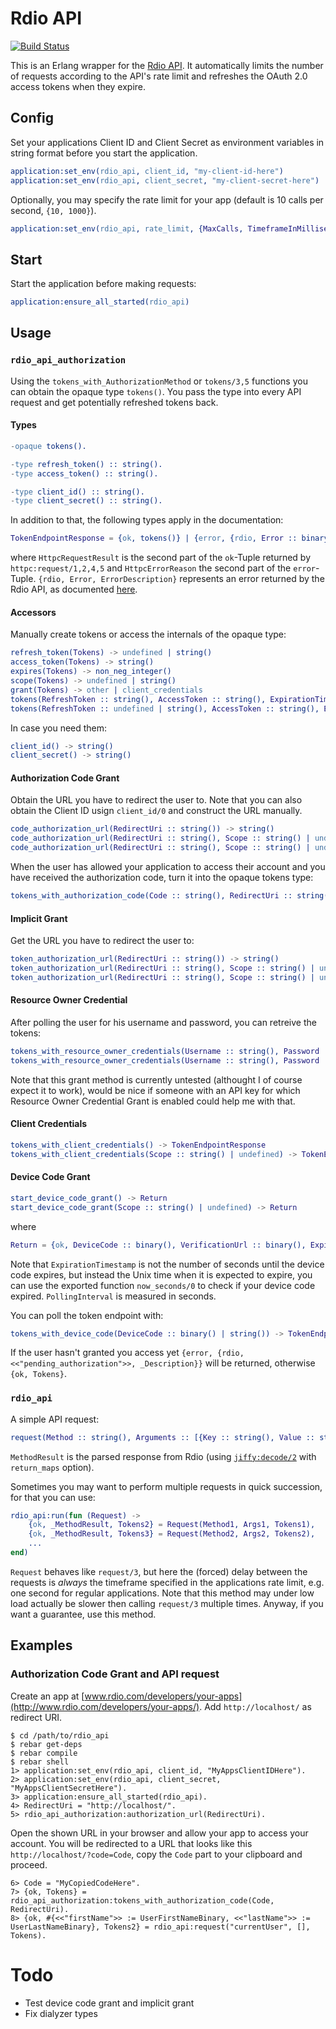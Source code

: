 # Rdio API

[![Build Status](https://travis-ci.org/luisgerhorst/rdio_api.svg)](https://travis-ci.org/luisgerhorst/rdio_api)

This is an Erlang wrapper for the [Rdio API](http://www.rdio.com/developers/). It automatically limits the number of requests according to the API's rate limit and refreshes the OAuth 2.0 access tokens when they expire.

## Config

Set your applications Client ID and Client Secret as environment variables in string format before you start the application.

```erl
application:set_env(rdio_api, client_id, "my-client-id-here")
application:set_env(rdio_api, client_secret, "my-client-secret-here")
```

Optionally, you may specify the rate limit for your app (default is 10 calls per second, `{10, 1000}`).

```erl
application:set_env(rdio_api, rate_limit, {MaxCalls, TimeframeInMilliseconds})
```

## Start

Start the application before making requests:

```erl
application:ensure_all_started(rdio_api)
```

## Usage

### `rdio_api_authorization`

Using the `tokens_with_AuthorizationMethod` or `tokens/3,5` functions you can obtain the opaque type `tokens()`. You pass the type into every API request and get potentially refreshed tokens back.

#### Types

```erl
-opaque tokens().

-type refresh_token() :: string().
-type access_token() :: string().

-type client_id() :: string().
-type client_secret() :: string().
```

In addition to that, the following types apply in the documentation:

```erl
TokenEndpointResponse = {ok, tokens()} | {error, {rdio, Error :: binary(), ErrorDescription :: binary()} | {unexpected_response, HttpcRequestResult} | {httpc, HttpcErrorReason}}
```

where `HttpcRequestResult` is the second part of the `ok`-Tuple returned by `httpc:request/1,2,4,5` and `HttpcErrorReason` the second part of the `error`-Tuple. `{rdio, Error, ErrorDescription}` represents an error returned by the Rdio API, as documented [here](http://www.rdio.com/developers/docs/web-service/oauth2/overview/ref-failure).

#### Accessors

Manually create tokens or access the internals of the opaque type:

```erl
refresh_token(Tokens) -> undefined | string()
access_token(Tokens) -> string()
expires(Tokens) -> non_neg_integer()
scope(Tokens) -> undefined | string()
grant(Tokens) -> other | client_credentials
tokens(RefreshToken :: string(), AccessToken :: string(), ExpirationTimestamp :: non_neg_integer()) -> tokens()
tokens(RefreshToken :: undefined | string(), AccessToken :: string(), ExpirationTimestamp :: non_neg_integer(), Scope :: undefined | string(), Grant :: other | client_credentials) -> tokens()
```

In case you need them:

```erl
client_id() -> string()
client_secret() -> string()
```

#### Authorization Code Grant

Obtain the URL you have to redirect the user to. Note that you can also obtain the Client ID usign `client_id/0` and construct the URL manually.

```erl
code_authorization_url(RedirectUri :: string()) -> string()
code_authorization_url(RedirectUri :: string(), Scope :: string() | undefined) -> string()
code_authorization_url(RedirectUri :: string(), Scope :: string() | undefined, State :: string() | undefined) -> string()
```

When the user has allowed your application to access their account and you have received the authorization code, turn it into the opaque tokens type:

```erl
tokens_with_authorization_code(Code :: string(), RedirectUri :: string()) -> TokenEndpointResponse
```

#### Implicit Grant

Get the URL you have to redirect the user to:

```erl
token_authorization_url(RedirectUri :: string()) -> string()
token_authorization_url(RedirectUri :: string(), Scope :: string() | undefined) -> string()
token_authorization_url(RedirectUri :: string(), Scope :: string() | undefined, State :: string() | undefined) -> string()
```

#### Resource Owner Credential

After polling the user for his username and password, you can retreive the tokens:

```erl
tokens_with_resource_owner_credentials(Username :: string(), Password :: string()) -> TokenEndpointResponse
tokens_with_resource_owner_credentials(Username :: string(), Password :: string(), Scope :: string() | undefined) -> TokenEndpointResponse
```

Note that this grant method is currently untested (althought I of course expect it to work), would be nice if someone with an API key for which Resource Owner Credential Grant is enabled could help me with that.

#### Client Credentials

```erl
tokens_with_client_credentials() -> TokenEndpointResponse
tokens_with_client_credentials(Scope :: string() | undefined) -> TokenEndpointResponse
```

#### Device Code Grant

```erl
start_device_code_grant() -> Return
start_device_code_grant(Scope :: string() | undefined) -> Return
```

where

```erl
Return = {ok, DeviceCode :: binary(), VerificationUrl :: binary(), ExpirationTimestamp, PollingInterval} | {error, {unexpected_response, HttpcRequestResult} | {httpc, HttpcErrorReason}}
```

Note that `ExpirationTimestamp` is not the number of seconds until the device code expires, but instead the Unix time when it is expected to expire, you can use the exported function `now_seconds/0` to check if your device code expired. `PollingInterval` is measured in seconds.

You can poll the token endpoint with:

```erl
tokens_with_device_code(DeviceCode :: binary() | string()) -> TokenEndpointResponse
```

If the user hasn't granted you access yet `{error, {rdio, <<"pending_authorization">>, _Description}}` will be returned, otherwise `{ok, Tokens}`.

### `rdio_api`

A simple API request:

```erl
request(Method :: string(), Arguments :: [{Key :: string(), Value :: string()}], Tokens :: tokens()) -> {ok, MethodResult :: map(), NewTokens :: tokens()} | {error, #{ErrorType => ErrorReason} | #{tokens => NewTokens, ErrorType => ErrorReason}}
```

`MethodResult` is the parsed response from Rdio (using [`jiffy:decode/2`](https://github.com/davisp/jiffy#jiffydecode12) with `return_maps` option).

Sometimes you may want to perform multiple requests in quick succession, for that you can use:

```erl
rdio_api:run(fun (Request) ->
    {ok, _MethodResult, Tokens2} = Request(Method1, Args1, Tokens1),
    {ok, _MethodResult, Tokens3} = Request(Method2, Args2, Tokens2),
    ...
end)
```

`Request` behaves like `request/3`, but here the (forced) delay between the requests is _always_ the timeframe specified in the applications rate limit, e.g. one second for regular applications. Note that this method may under low load actually be slower then calling `request/3` multiple times. Anyway, if you want a guarantee, use this method.

## Examples

### Authorization Code Grant and API request

Create an app at [www.rdio.com/developers/your-apps](http://www.rdio.com/developers/your-apps/). Add `http://localhost/` as redirect URI.

```
$ cd /path/to/rdio_api
$ rebar get-deps
$ rebar compile
$ rebar shell
1> application:set_env(rdio_api, client_id, "MyAppsClientIDHere").
2> application:set_env(rdio_api, client_secret, "MyAppsClientSecretHere").
3> application:ensure_all_started(rdio_api).
4> RedirectUri = "http://localhost/".
5> rdio_api_authorization:authorization_url(RedirectUri).
```

Open the shown URL in your browser and allow your app to access your account. You will be redirected to a URL that looks like this `http://localhost/?code=Code`, copy the `Code` part to your clipboard and proceed.

```
6> Code = "MyCopiedCodeHere".
7> {ok, Tokens} = rdio_api_authorization:tokens_with_authorization_code(Code, RedirectUri).
8> {ok, #{<<"firstName">> := UserFirstNameBinary, <<"lastName">> := UserLastNameBinary}, Tokens2} = rdio_api:request("currentUser", [], Tokens).
```

# Todo

- Test device code grant and implicit grant
- Fix dialyzer types
